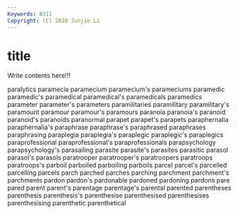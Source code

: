 ```yaml
---
Keywords: 8311
Copyright: (C) 2020 Junjie Li
---
```


# title

Write contents here!!!

paralytics 
paramecia 
paramecium
paramecium's 
parameciums 
paramedic 
paramedic's 
paramedical 
paramedical's 
paramedicals 
paramedics 
parameter 
parameter's
parameters 
paramilitaries 
paramilitary 
paramilitary's 
paramount 
paramour 
paramour's 
paramours 
paranoia 
paranoia's
paranoid 
paranoid's 
paranoids 
paranormal 
parapet 
parapet's 
parapets 
paraphernalia 
paraphernalia's 
paraphrase
paraphrase's 
paraphrased 
paraphrases 
paraphrasing 
paraplegia 
paraplegia's 
paraplegic 
paraplegic's 
paraplegics 
paraprofessional
paraprofessional's 
paraprofessionals 
parapsychology 
parapsychology's 
parasailing 
parasite 
parasite's 
parasites 
parasitic 
parasol
parasol's 
parasols 
paratrooper 
paratrooper's 
paratroopers 
paratroops 
paratroops's 
parboil 
parboiled 
parboiling
parboils 
parcel 
parcel's 
parcelled 
parcelling 
parcels 
parch 
parched 
parches 
parching
parchment 
parchment's 
parchments 
pardon 
pardon's 
pardonable 
pardoned 
pardoning 
pardons 
pare
pared 
parent 
parent's 
parentage 
parentage's 
parental 
parented 
parentheses 
parenthesis 
parenthesis's
parenthesise 
parenthesised 
parenthesises 
parenthesising 
parenthetic 
parenthetical 
